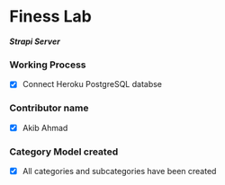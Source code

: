 # Finess Lab

**_Strapi Server_**

### Working Process

- [x] Connect Heroku PostgreSQL databse

### Contributor name
- [x] Akib Ahmad

### Category Model created
- [x] All categories and subcategories have been created